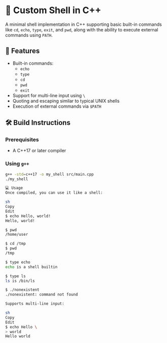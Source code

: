 # 🐚 Custom Shell in C++

A minimal shell implementation in C++ supporting basic built-in commands like `cd`, `echo`, `type`, `exit`, and `pwd`, along with the ability to execute external commands using `PATH`.

## 🚀 Features

- Built-in commands:
  - `echo`
  - `type`
  - `cd`
  - `pwd`
  - `exit`
- Support for multi-line input using `\`
- Quoting and escaping similar to typical UNIX shells
- Execution of external commands via `$PATH`

## 🛠️ Build Instructions

### Prerequisites
- A C++17 or later compiler

### Using `g++`
```bash
g++ -std=c++17 -o my_shell src/main.cpp
./my_shell

💻 Usage
Once compiled, you can use it like a shell:

sh
Copy
Edit
$ echo Hello, world!
Hello, world!

$ pwd
/home/user

$ cd /tmp
$ pwd
/tmp

$ type echo
echo is a shell builtin

$ type ls
ls is /bin/ls

$ ./nonexistent
./nonexistent: command not found

Supports multi-line input:

sh
Copy
Edit
$ echo Hello \
> world
Hello world
